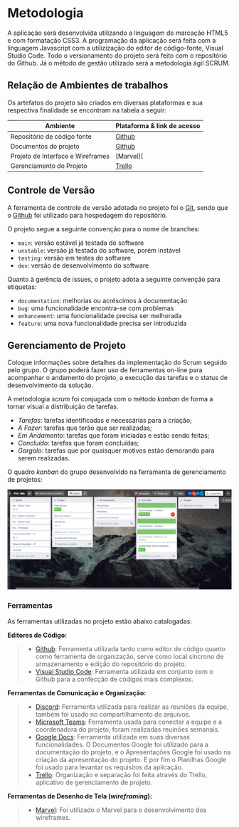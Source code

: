 
# Metodologia

A aplicação será desenvolvida utilizando a linguagem de marcação HTML5 e com formatação CSS3. A programação da aplicação será feita com a linguagem Javascript com a utilizização do editor de código-fonte, Visual Studio Code. Todo o versionamento do projeto será feito com o repositório do Github. Já o método de gestão utilizado será a metodologia ágil SCRUM.

## Relação de Ambientes de trabalhos

Os artefatos do projeto são criados em diversas plataformas e sua respectiva finalidade se encontram na tabela a seguir:

|     Ambiente                    |   Plataforma & link de acesso                                                             |
|---------------------------------|-------------------------------------------------------------------------------------------|
|Repositório de código fonte      | [Github](https://github.com/ICEI-PUC-Minas-PMV-ADS/pmv-ads-2022-2-e1-proj-web-t4-restringindo-restricoes/)|
|Documentos do projeto            | [Github](https://github.com/ICEI-PUC-Minas-PMV-ADS/pmv-ads-2022-2-e1-proj-web-t4-restringindo-restricoes/tree/main/docs/)| 
|Projeto de Interface e Wireframes| [Marvel]( |
|Gerenciamento do Projeto         | [Trello](https://trello.com/b/zd6wGxNt/puc-mg/) | 

## Controle de Versão

A ferramenta de controle de versão adotada no projeto foi o
[Git](https://git-scm.com/), sendo que o [Github](https://github.com)
foi utilizado para hospedagem do repositório.

O projeto segue a seguinte convenção para o nome de branches:

- `main`: versão estável já testada do software
- `unstable`: versão já testada do software, porém instável
- `testing`: versão em testes do software
- `dev`: versão de desenvolvimento do software

Quanto à gerência de issues, o projeto adota a seguinte convenção para
etiquetas:

- `documentation`: melhorias ou acréscimos à documentação
- `bug`: uma funcionalidade encontra-se com problemas
- `enhancement`: uma funcionalidade precisa ser melhorada
- `feature`: uma nova funcionalidade precisa ser introduzida

## Gerenciamento de Projeto

Coloque informações sobre detalhes da implementação do Scrum seguido pelo grupo. O grupo poderá fazer uso de ferramentas on-line para acompanhar o andamento do projeto, a execução das tarefas e o status de desenvolvimento da solução.
 
A metodologia *scrum* foi conjugada com o método *kanban* de forma a tornar visual a distribuição de tarefas.

* *Tarefas*: tarefas identificadas e necessárias para a criação;
* *A Fazer*: tarefas que terão que ser realizadas;
* *Em Andamento*: tarefas que foram iniciadas e estão sendo feitas;
* *Concluído*: tarefas que foram concluídas;
* *Gargalo*: tarefas que por quaisquer motivos estão demorando para serem realizadas.

O quadro *kanban* do grupo desenvolvido na ferramenta de gerenciamento de projetos: 

![Trello](https://github.com/ICEI-PUC-Minas-PMV-ADS/pmv-ads-2022-2-e1-proj-web-t4-restringindo-restricoes/blob/main/docs/img/Trello%20print.png?raw=true/)

### Ferramentas

As ferramentas utilizadas no projeto estão abaixo catalogadas:

**Editores de Código:**

> - [Github](https://github.com/): Ferramenta utilizada tanto como editor de código quanto como ferramenta de organização, serve como local síncrono de armazenamento e edição do repositório do projeto.
> - [Visual Studio Code](https://code.visualstudio.com/): Ferramenta utilizada em conjunto com o Github para a confecção de códigos mais complexos.

**Ferramentas de Comunicação e Organização:**

> - [Discord](https://discord.com/): Ferramenta utilizada para realizar as reuniões da equipe, também foi usado no compartilhamento de arquivos.
> - [Microsoft Teams](https://www.microsoft.com/pt-br/microsoft-teams/group-chat-software/): Ferramenta usada para conectar a equipe e a coordenadora do projeto, foram realizadas reuinões semanais.
> - [Google Docs](https://docs.google.com/document/u/0/?hl=pt-BR/): Ferramenta utilizada em suas diversas funcionalidades. O Documentos Google foi utilizado para a documentação do projeto, e o Apresentações Google foi usado na criação da apresentação do projeto. E por fim o Planilhas Google foi usado para levantar os requisitos da aplicação.
> - [Trello](https://www.trello.com/): Organização e separação foi feita através do Trello, aplicativo de gerenciamento de projeto.

**Ferramentas de Desenho de Tela (_wireframing_):**

> - [Marvel](https://marvelapp.com/): Foi utilizado o Marvel para o desenvolvimento dos wireframes.

